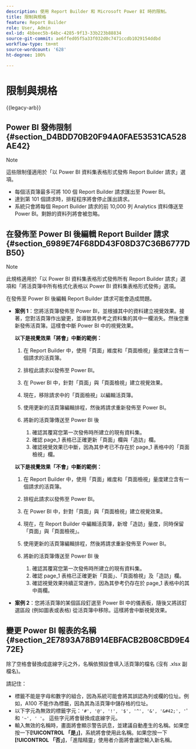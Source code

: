```yaml
---
description: 使用 Report Builder 和 Microsoft Power BI 時的限制。
title: 限制與規格
feature: Report Builder
role: User, Admin
exl-id: 4bbeec5b-64bc-4285-9f13-33b223b88834
source-git-commit: ae6ffed05f5a33f032d0c7471ccdb1029154ddbd
workflow-type: tm+mt
source-wordcount: '628'
ht-degree: 100%

---
```


# 限制與規格

{{legacy-arb}}

## Power BI 發佈限制 {#section_D4BDD70B20F94A0FAE53531CA528AE42}

>[!NOTE]
>
>這些限制僅適用於「以 Power BI 資料集表格形式發佈 Report Builder 請求」選項。

* 每個活頁簿最多可將 100 個 Report Builder 請求匯出至 Power BI。
* 達到第 101 個請求時，排程程序將會停止匯出請求。
* 系統只會將每個 Report Builder 請求的前 10,000 列 Analytics 資料傳送至 Power BI。剩餘的資料列將會被忽略。

## 在發佈至 Power BI 後編輯 Report Builder 請求 {#section_6989E74F68DD43F08D37C36B6777DB50}

>[!NOTE]
>
>此規格適用於「以 Power BI 資料集表格形式發佈所有 Report Builder 請求」選項和「將活頁簿中所有格式化表格以 Power BI 資料集表格形式發佈」選項。

在發佈至 Power BI 後編輯 Report Builder 請求可能會造成問題。

* **案例 1**：您將活頁簿發佈至 Power BI，並根據其中的資料建立視覺效果。接著，您對活頁簿作出變更，並導致其參考之資料集的其中一欄消失。然後您重新發佈活頁簿。這樣會中斷 Power BI 中的視覺效果。

  **以下是視覺效果「將會」中斷的範例：**

   1. 在 Report Builder 中，使用「頁面」維度和「頁面檢視」量度建立含有一個請求的活頁簿。
   2. 排程此請求以發佈至 Power BI。
   3. 在 Power BI 中，針對「頁面」與「頁面檢視」建立視覺效果。
   4. 現在，移除請求中的「頁面檢視」以編輯活頁簿。
   5. 使用更新的活頁簿編輯排程，然後將請求重新發佈至 Power BI。
   6. 將新的活頁簿傳送至 Power BI 後

      1. 確認其覆寫您第一次發佈時所建立的現有資料集。
      2. 確認 page_1 表格已正確更新「頁面」欄與「造訪」欄。
      3. 確認視覺效果已中斷，因為其參考已不存在於 page_1 表格中的「頁面檢視」欄。

  **以下是視覺效果「不會」中斷的範例：**

   1. 在 Report Builder 中，使用「頁面」維度和「頁面檢視」量度建立含有一個請求的活頁簿。
   2. 排程此請求以發佈至 Power BI。
   3. 在 Power BI 中，針對「頁面」與「頁面檢視」建立視覺效果。
   4. 現在，在 Report Builder 中編輯活頁簿，新增「造訪」量度，同時保留「頁面」與「頁面檢視」。
   5. 使用更新的活頁簿編輯排程，然後將請求重新發佈至 Power BI。
   6. 將新的活頁簿傳送至 Power BI 後

      1. 確認其覆寫您第一次發佈時所建立的現有資料集。
      2. 確認 page_1 表格已正確更新「頁面」、「頁面檢視」及「造訪」欄。
      3. 確認視覺效果持續正常運作，因為其參考仍存在於 page_1 表格中的其中兩欄。

* **案例 2**：您將活頁簿的某個區段釘選至 Power BI 中的儀表板，隨後又將該釘選區段 (例如圖表或表格) 從活頁簿中移除。這樣將會中斷視覺效果。

## 變更 Power BI 報表的名稱 {#section_2E7893A78B914EBFACB2B08CBD9E472E}

除了空格會替換成底線字元之外，名稱依預設會填入活頁簿的檔名 (沒有 .xlsx 副檔名)。

請記住：

* 標籤不能是字母和數字的組合，因為系統可能會將其誤認為列或欄的位址。例如，A100 不能作為標籤，因為其為活頁簿中儲存格的位址。
* 以下字元為無效的標籤字元：`'#', '@', '!', '$', '^', '&', '&#42;', '`&#39; 和 `'~', ' '`。 這些字元將會替換成底線字元。
* 輸入無效的名稱時，畫面將會顯示警告訊息，並建議自動產生的名稱。如果您按一下&#x200B;**[!UICONTROL 「是」]**，系統將會使用此名稱。如果您按一下&#x200B;**[!UICONTROL 「否」]**，「進階精靈」使用者介面將會讓您輸入新名稱。
